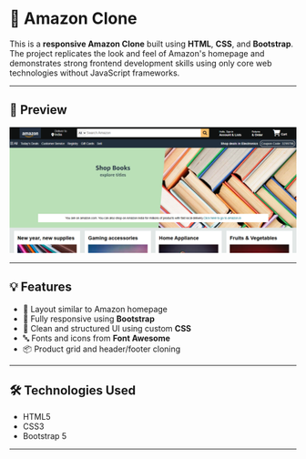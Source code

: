 # 🛒 Amazon Clone

This is a **responsive Amazon Clone** built using **HTML**, **CSS**, and **Bootstrap**.  
The project replicates the look and feel of Amazon's homepage and demonstrates strong frontend development skills using only core web technologies without JavaScript frameworks.

---

## 📸 Preview

![Amazon Clone Screenshot](amazon.png) <!-- Replace with actual screenshot path if available -->

---

## 💡 Features

- 🧱 Layout similar to Amazon homepage
- 📱 Fully responsive using **Bootstrap**
- 🎨 Clean and structured UI using custom **CSS**
- 🔤 Fonts and icons from **Font Awesome**
- 📦 Product grid and header/footer cloning

---

## 🛠️ Technologies Used

- HTML5  
- CSS3  
- Bootstrap 5  

---